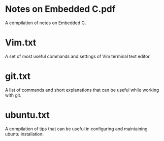 # Notes on Embedded C.pdf
A compilation of notes on Embedded C.

# Vim.txt
A set of most useful commands and settings of Vim terminal text editor.

# git.txt
A list of commands and short explanations that can be useful while working with git.

# ubuntu.txt
A compilation of tips that can be useful in configuring and maintaining ubuntu installation.
